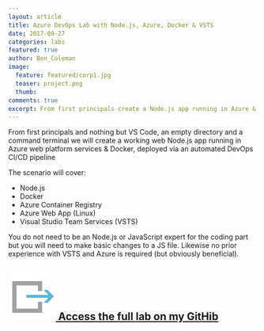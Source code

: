 ```yaml
---
layout: article
title: Azure DevOps Lab with Node.js, Azure, Docker & VSTS
date: 2017-09-27
categories: labs
featured: true
author: Ben_Coleman
image:
  feature: featured/corp1.jpg
  teaser: project.png
  thumb: 
comments: true
excerpt: From first principals create a Node.js app running in Azure & Docker, deployed via an automated DevOps CI/CD pipeline
---
```


From first principals and nothing but VS Code, an empty directory and a command terminal we will create a working web Node.js app running in Azure web platform services & Docker, deployed via an automated DevOps CI/CD pipeline

The scenario will cover:
- Node.js
- Docker
- Azure Container Registry
- Azure Web App (Linux)
- Visual Studio Team Services (VSTS)

You do not need to be an Node.js or JavaScript expert for the coding part but you will need to make basic changes to a JS file. Likewise no prior experience with VSTS and Azure is required (but obviously beneficial).

## [![link](/images/icons/link.svg) Access the full lab on my GitHib](https://github.com/benc-uk/azure-node-docker-paas)
